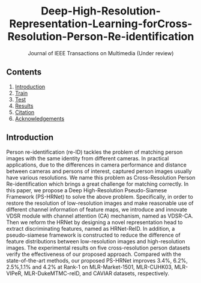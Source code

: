 <div align="center">
  
# Deep-High-Resolution-Representation-Learning-forCross-Resolution-Person-Re-identification
Journal of IEEE Transactions on Multimedia (Under review)

</div>

## Contents
1. [Introduction](#introduction)
2. [Train](#train)
3. [Test](#test)
4. [Results](#results)
5. [Citation](#citation)
6. [Acknowledgements](#acknowledgements)

## Introduction

Person re-identification (re-ID) tackles the problem of matching person images with the same identity from different cameras. In practical applications, due to the differences in camera performance and distance between cameras and persons of interest, captured person images usually have various resolutions. We name this problem as Cross-Resolution Person Re-identification which brings a great challenge for matching correctly. In this paper, we propose a Deep High-Resolution Pseudo-Siamese Framework (PS-HRNet) to solve the above problem. Specifically, in order to restore the resolution of low-resolution images and make reasonable use of different channel information of feature maps, we introduce and innovate VDSR module with channel attention (CA) mechanism, named as VDSR-CA. Then we reform the HRNet by designing a novel representation head to extract discriminating features, named as HRNet-ReID. In addition, a pseudo-siamese framework is constructed to reduce the difference of feature distributions between low-resolution images and high-resolution images. The experimental results on five cross-resolution person datasets verify the effectiveness of our proposed approach. Compared with the state-of-the-art methods, our proposed PS-HRNet improves 3.4%, 6.2%, 2.5%,1.1% and 4.2% at Rank-1 on MLR-Market-1501, MLR-CUHK03, MLR-VIPeR, MLR-DukeMTMC-reID, and CAVIAR datasets, respectively.
